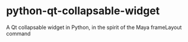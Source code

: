# python-qt-collapsable-widget
A Qt collapsable widget in Python, in the spirit of the Maya frameLayout command
